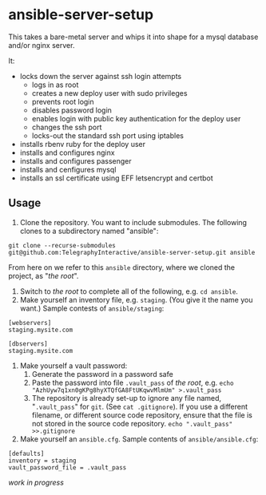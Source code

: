 # ansible-server-setup
This takes a bare-metal server and whips it into shape for a mysql database
and/or nginx server.

It:
* locks down the server against ssh login attempts
  - logs in as root
  - creates a new deploy user with sudo privileges
  - prevents root login
  - disables password login
  - enables login with public key authentication for the deploy user
  - changes the ssh port
  - locks-out the standard ssh port using iptables
* installs rbenv ruby for the deploy user
* installs and configures nginx
* installs and configures passenger
* installs and cenfigures mysql
* installs an ssl certificate using EFF letsencrypt and certbot

## Usage

1. Clone the repository. You want to include submodules. The following clones
to a subdirectory named "ansible":
```
git clone --recurse-submodules git@github.com:TelegraphyInteractive/ansible-server-setup.git ansible
```
From here on we refer to this `ansible` directory,
where we cloned the project, as "*the root*".

1. Switch to *the root* to complete all of the following, e.g. `cd ansible`.
1. Make yourself an inventory file, e.g. `staging`.
(You give it the name you want.)
Sample contests of `ansible/staging`:
```
[webservers]
staging.mysite.com

[dbservers]
staging.mysite.com
```
1. Make yourself a vault password:
   1. Generate the password in a password safe
   2. Paste the password into file `.vault_pass` of *the root*, e.g.
      `echo "AzhUyw7q1xn0gKPg8hyXTQfGA8FtUKqwvMlmUm" >.vault_pass`
   3. The repository is already set-up to ignore any file named, "`.vault_pass`"
      for `git`. (See `cat .gitignore`).
      If you use a different filename, or different source code repository,
      ensure that the file is not stored in the source code repository.
      `echo ".vault_pass" >>.gitignore`
1. Make yourself an `ansible.cfg`.
Sample contents of `ansible/ansible.cfg`:
```
[defaults]
inventory = staging
vault_password_file = .vault_pass
```

_work in progress_
